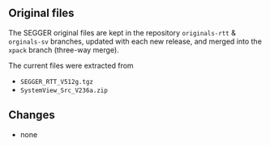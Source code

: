 ## Original files

The SEGGER original files are kept in the repository `originals-rtt` & `orginals-sv` branches, updated with each new release, and merged into the `xpack` branch (three-way merge).

The current files were extracted from

* `SEGGER_RTT_V512g.tgz`
* `SystemView_Src_V236a.zip`

## Changes

* none
